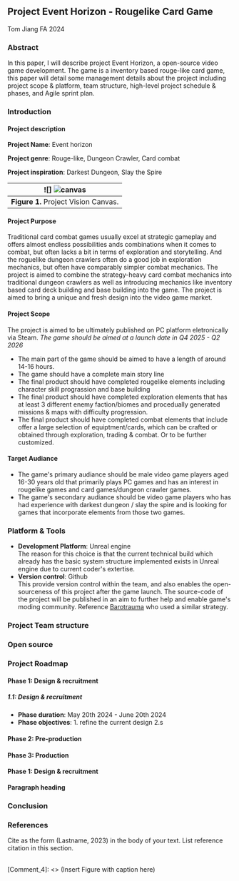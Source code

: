 ## Project Event Horizon - Rougelike Card Game
Tom Jiang
FA 2024

### Abstract 

In this paper, I will describe project Event Horizon, a open-source video game development. The game is a inventory based rouge-like card game, this paper will detail some management details about the project including project scope & platform, team structure, high-level project schedule & phases, and Agile sprint plan. 

### Introduction

#### Project description

**Project Name**: Event horizon 

**Project genre**: Rouge-like, Dungeon Crawler, Card combat

**Project inspiration**: Darkest Dungeon, Slay the Spire

| ![] ![canvas](https://github.com/Tomjiang2421/Project-Management-_-Jiang/assets/112019184/2c9c3695-f934-4ffd-8651-8fb4af4ac730)| 
| :--: |
| <b>Figure 1.</b> Project Vision Canvas. |   

#### Project Purpose
Traditional card combat games usually excel at strategic gameplay and offers almost endless possibilities ands combinations when it comes to combat, but often lacks a bit in terms of exploration and storytelling. And the roguelike dungeon crawlers often do a good job in exploration mechanics, but often have comparably simpler combat mechanics. The project is aimed to combine the strategy-heavy card combat mechanics into traditional dungeon crawlers as well as introducing mechanics like inventory based card deck building and base building into the game. The project is aimed to bring a unique and fresh design into the video game market.

#### Project Scope
The project is aimed to be ultimately published on PC platform eletronically via Steam. _The game should be aimed at a launch date in Q4 2025 - Q2 2026_ 
- The main part of the game should be aimed to have a length of around 14-16 hours.
- The game should have a complete main story line
- The final product should have completed rougelike elements including character skill prograssion and base building
- The final product should have completed exploration elements that has at least 3 different enemy faction/biomes and procedually generated missions & maps with difficulty progression.
- The final product should have completed combat elements that include offer a large selection of equiptment/cards, which can be crafted or obtained through exploration, trading & combat. Or to be further customized.

#### Target Audiance
- The game's primary audiance should be male video game players aged 16-30 years old that primarily plays PC games and has an interest in rougelike games and card games/dungeon crawler games. 
- The game's secondary audiance should be video game players who has had experience with darkest dungeon / slay the spire and is looking for games that incorporate elements from those two games. 

### Platform & Tools
- **Development Platform**: Unreal engine<br />
The reason for this choice is that the current technical build which already has the basic system structure implemented exists in Unreal engine due to current coder's extertise.
- **Version control**: Github<br />
This provide version control within the team, and also enables the open-sourceness of this project after the game launch. The source-code of the project will be published in an aim to further help and enable game's moding community. Reference [Barotrauma](picturehttps://barotraumagame.com/uncategorized/662/) who used a similar strategy. 

### Project Team structure

### Open source

### Project Roadmap

#### Phase 1: Design & recruitment
##### 1.1: Design & recruitment
- **Phase duration**: May 20th 2024 -  June 20th 2024
- **Phase objectives**: 1. refine the current design
2.s

#### Phase 2: Pre-production

#### Phase 3: Production

#### Phase 1: Design & recruitment


__Paragraph heading__         

[Comment_6]: <> (begin your text two spaces after the last underscore in the previous line)


### Conclusion      

[Comment_7]: <> (begin your text here)


### References     

[Comment_8]: <> (begin your reference list here. Cite as author, year in main text. Reference link should correpond with link in Comment 2  Use any format you wish -- MLA, APA, etc.)

Cite as the form (Lastname, 2023) in the body of your text. List reference citation in this section. 

<br />
[Comment_4]: <> (Insert Figure with caption here)
